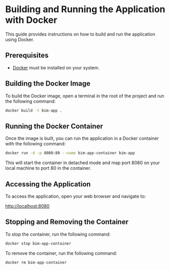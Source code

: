 # Building and Running the Application with Docker

This guide provides instructions on how to build and run the application using Docker.

## Prerequisites

- [Docker](https://docs.docker.com/get-docker/) must be installed on your system.

## Building the Docker Image

To build the Docker image, open a terminal in the root of the project and run the following command:

```bash
docker build -t bim-app .
```

## Running the Docker Container

Once the image is built, you can run the application in a Docker container with the following command:

```bash
docker run -d -p 8080:80 --name bim-app-container bim-app
```

This will start the container in detached mode and map port 8080 on your local machine to port 80 in the container.

## Accessing the Application

To access the application, open your web browser and navigate to:

[http://localhost:8080](http://localhost:8080)

## Stopping and Removing the Container

To stop the container, run the following command:

```bash
docker stop bim-app-container
```

To remove the container, run the following command:

```bash
docker rm bim-app-container
```
